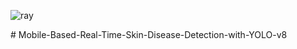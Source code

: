 
![ray](https://github.com/user-attachments/assets/bb8df83b-8fde-423d-8b54-98b4bda78a27)










#   M o b i l e - B a s e d - R e a l - T i m e - S k i n - D i s e a s e - D e t e c t i o n - w i t h - Y O L O - v 8 
 
 
